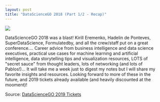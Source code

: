 ```yaml
---
layout: post
title: "DataScienceGO 2018 (Part 1/2 - Recap)"
---
```


![](https://cdn-images-1.medium.com/max/1600/1*j8_SgNN_D-l91BaL9W1skA.gif)

DataScienceGO 2018 was a blast! Kirill Eremenko, Hadelin de Ponteves, SuperDataScience, Formulatedby, and all the crew/staff put on a great conference.... Career advice from business intelligence and data science executives, practical use cases for machine learning and artificial intelligence, data storytelling tips and visualization resources, LOTS of "secret sauce" from thought leaders, lots of networking (and lots of Pablos!)... It will take me a week just to digest my notes but I will share my favorite insights and resources. Looking forward to more of these in the future, and 2019 tickets already available (and heavily discounted at the mooment)!

Source: [DataScienceGO 2019 Tickets](https://www.datasciencego.com/)
